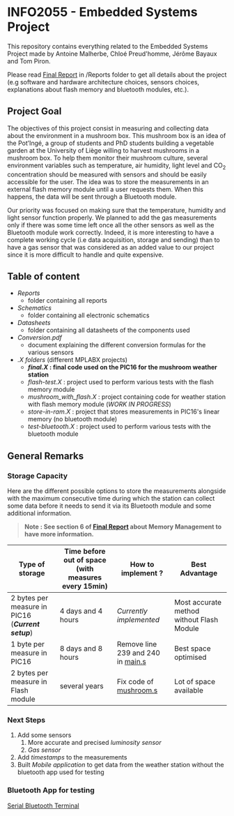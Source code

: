 # INFO2055 - Embedded Systems Project

This repository contains everything related to the Embedded Systems Project made by Antoine Malherbe, Chloé Preud'homme, Jérôme Bayaux and Tom Piron.

Please read [Final Report](/Reports/Rapport_Final.pdf) in /Reports folder to get all details about the project (e.g software and hardware architecture choices, sensors choices, explanations about flash memory and bluetooth modules, etc.).

## Project Goal

The objectives of this project consist in measuring and collecting data about the environment in a mushroom box. This mushroom box is an idea of the Pot’Ingé, a group of students and PhD students building a vegetable garden at the University of Liège willing to harvest mushrooms in a mushroom box. To help them monitor their mushroom culture, several environment variables such as temperature, air humidity, light level and CO<sub>2</sub> concentration should be measured with sensors and should be easily accessible for the user. The idea was to store the measurements in an external flash memory module until a user requests them. When this happens, the data will be sent through a Bluetooth module.

Our priority was focused on making sure that the temperature, humidity and light sensor function properly. We planned to add the gas measurements only if there was some time left once all the other sensors as well as the Bluetooth module work correctly. Indeed, it is more interesting to have a complete working cycle (i.e data acquisition, storage and sending) than to have a gas sensor that was considered as an added value to our project since it is more difficult to handle and quite expensive.

## Table of content

* _Reports_
  * folder containing all reports
* _Schematics_
  * folder containing all electronic schematics
* _Datasheets_
  * folder containing all datasheets of the components used
* _Conversion.pdf_
  * document explaining the different conversion formulas for the various sensors
* _.X folders_ (different MPLABX projects)
  * **_final.X_ : final code used on the PIC16 for the mushroom weather station**
  * _flash-test.X_ : project used to perform various tests with the flash memory module
  * _mushroom_with_flash.X_ : project containing code for weather station with flash memory module (_WORK IN PROGRESS_)
  * _store-in-ram.X_ : project that stores measurements in PIC16's linear memory (no bluetooth module)
  * _test-bluetooth.X_ : project used to perform various tests with the bluetooth module

## General Remarks

### Storage Capacity
Here are the different possible options to store the measurements alongside with the maximum consecutive time during which the station can collect some data before it needs to send it via its Bluetooth module and some additional information.

> **Note : See section 6 of [Final Report](/Reports/Rapport_Final.pdf) about Memory Management to have more information.**

Type of storage                                   | Time before out of space (with measures every 15min) | How to implement ?                                          | Best Advantage
------------------------------------------------- | ---------------------------------------------------- | ----------------------------------------------------------- | --------------
2 bytes per measure in PIC16 (**_Current setup_**)| 4 days and 4 hours                                   | _Currently implemented_                                     | Most accurate method without Flash Module
1 byte per measure in PIC16                       | 8 days and 8 hours                                   | Remove line 239 and 240 in [main.s](/final.X/main.s)| Best space optimised
2 bytes per measure in Flash module               | several years                                        | Fix code of [mushroom.s](/mushroom_with_flash.X/mushroom.s) | Lot of space available

### Next Steps
1. Add some sensors
    1. More accurate and precised _luminosity sensor_
    2. _Gas sensor_
2. Add _timestamps_ to the measurements
3. Built _Mobile application_ to get data from the weather station without the bluetooth app used for testing

### Bluetooth App for testing
[Serial Bluetooth Terminal](https://play.google.com/store/apps/details?id=de.kai_morich.serial_bluetooth_terminal&hl=fr&gl=US)
